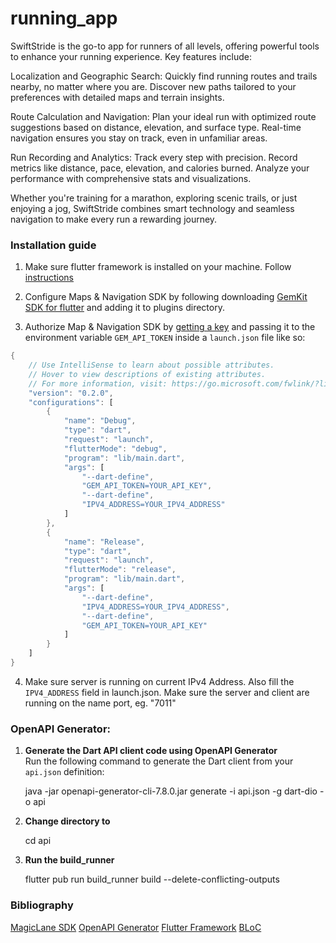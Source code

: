# running_app

SwiftStride is the go-to app for runners of all levels, offering powerful tools to enhance your running experience. Key features include:

Localization and Geographic Search: Quickly find running routes and trails nearby, no matter where you are. Discover new paths tailored to your preferences with detailed maps and terrain insights.

Route Calculation and Navigation: Plan your ideal run with optimized route suggestions based on distance, elevation, and surface type. Real-time navigation ensures you stay on track, even in unfamiliar areas.

Run Recording and Analytics: Track every step with precision. Record metrics like distance, pace, elevation, and calories burned. Analyze your performance with comprehensive stats and visualizations.

Whether you're training for a marathon, exploring scenic trails, or just enjoying a jog, SwiftStride combines smart technology and seamless navigation to make every run a rewarding journey.

### Installation guide

1. Make sure flutter framework is installed on your machine. Follow [instructions](https://docs.flutter.dev/get-started/install)

2. Configure Maps & Navigation SDK by following downloading [GemKit SDK for flutter](https://developer.magiclane.com/api/sdk/) and adding it to plugins directory.

3. Authorize Map & Navigation SDK by [getting a key](https://developer.magiclane.com/documentation/Flutter/guide_getting_started.php) and passing it to the environment variable ``GEM_API_TOKEN`` inside a ``launch.json`` file like so:

```dart
{
    // Use IntelliSense to learn about possible attributes.
    // Hover to view descriptions of existing attributes.
    // For more information, visit: https://go.microsoft.com/fwlink/?linkid=830387
    "version": "0.2.0",
    "configurations": [
        {
            "name": "Debug",
            "type": "dart",
            "request": "launch",
            "flutterMode": "debug",
            "program": "lib/main.dart",
            "args": [
                "--dart-define",
                "GEM_API_TOKEN=YOUR_API_KEY",
                "--dart-define",
                "IPV4_ADDRESS=YOUR_IPV4_ADDRESS"
            ]
        },
        {
            "name": "Release",
            "type": "dart",
            "request": "launch",
            "flutterMode": "release",
            "program": "lib/main.dart",
            "args": [
                "--dart-define",
                "IPV4_ADDRESS=YOUR_IPV4_ADDRESS",
                "--dart-define",
                "GEM_API_TOKEN=YOUR_API_KEY"
            ]
        }
    ]
}
```

4. Make sure server is running on current IPv4 Address. Also fill the ``IPV4_ADDRESS`` field in launch.json. Make sure the server and client are running on the name port, eg. "7011"


### OpenAPI Generator:

1. **Generate the Dart API client code using OpenAPI Generator**  
   Run the following command to generate the Dart client from your `api.json` definition:
   
   java -jar openapi-generator-cli-7.8.0.jar generate -i api.json -g dart-dio -o api

2. **Change directory to**
    
    cd api

3. **Run the build_runner**

    flutter pub run build_runner build --delete-conflicting-outputs

### Bibliography

[MagicLane SDK](https://developer.magiclane.com/documentation/Flutter/index.php)
[OpenAPI Generator](https://github.com/OpenAPITools/openapi-generator)
[Flutter Framework](https://docs.flutter.dev/get-started/install)
[BLoC](https://pub.dev/packages/flutter_bloc)